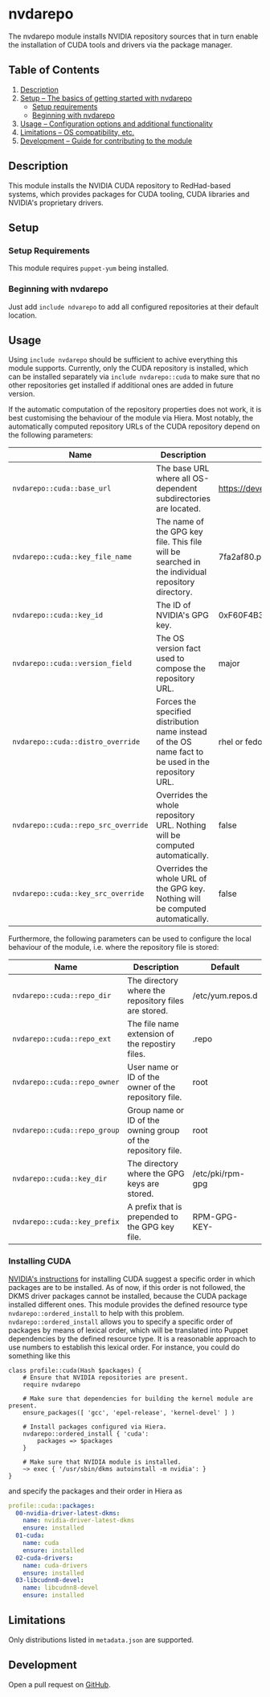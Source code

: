 # nvdarepo
The nvdarepo module installs NVIDIA repository sources that in turn enable the installation of CUDA tools and drivers via the package manager.

## Table of Contents
1. [Description](#description)
1. [Setup – The basics of getting started with nvdarepo](#setup)
    * [Setup requirements](#setup-requirements)
    * [Beginning with nvdarepo](#beginning-with-nvdarepo)
1. [Usage – Configuration options and additional functionality](#usage)
1. [Limitations – OS compatibility, etc.](#limitations)
1. [Development – Guide for contributing to the module](#development)

## Description
This module installs the NVIDIA CUDA repository to RedHad-based systems, which provides packages for CUDA tooling, CUDA libraries and NVIDIA's proprietary drivers.

## Setup
### Setup Requirements
This module requires `puppet-yum` being installed.

### Beginning with nvdarepo
Just add `include ndvarepo` to add all configured repositories at their default location.

## Usage
Using `include nvdarepo` should be sufficient to achive everything this module supports. Currently, only the CUDA repository is installed, which can be installed separately via `include nvdarepo::cuda` to make sure that no other repositories get installed if additional ones are added in future version.

If the automatic computation of the repository properties does not work, it is best customising the behaviour of the module via Hiera. Most notably, the automatically computed repository URLs of the CUDA repository depend on the following parameters:

| Name                                | Description | Default |
| ----------------------------------- | ------------| --------|
| `nvdarepo::cuda::base_url`          | The base URL where all OS-dependent subdirectories are located. | https://developer.download.nvidia.com/compute/cuda/repos |
| `nvdarepo::cuda::key_file_name`     | The name of the GPG key file. This file will be searched in the individual repository directory. | 7fa2af80.pub |
| `nvdarepo::cuda::key_id`            | The ID of NVIDIA's GPG key. | 0xF60F4B3D7FA2AF80 |
| `nvdarepo::cuda::version_field`     | The OS version fact used to compose the repository URL. | major |
| `nvdarepo::cuda::distro_override`   | Forces the specified distribution name instead of the OS name fact to be used in the repository URL. | rhel or fedora, respectively |
| `nvdarepo::cuda::repo_src_override` | Overrides the whole repository URL. Nothing will be computed automatically. | false |
| `nvdarepo::cuda::key_src_override`  | Overrides the whole URL of the GPG key. Nothing will be computed automatically. | false |

Furthermore, the following parameters can be used to configure the local behaviour of the module, i.e. where the repository file is stored:

| Name                         | Description                                                  | Default          |
| -----------------------------| ------------------------------------------------------------ | ---------------- |
| `nvdarepo::cuda::repo_dir`   | The directory where the repository files are stored.         | /etc/yum.repos.d |
| `nvdarepo::cuda::repo_ext`   | The file name extension of the repostiry files.              | .repo            |
| `nvdarepo::cuda::repo_owner` | User name or ID of the owner of the repository file.         | root             |
| `nvdarepo::cuda::repo_group` | Group name or ID of the owning group of the repository file. | root             |
| `nvdarepo::cuda::key_dir`    | The directory where the GPG keys are stored.                 | /etc/pki/rpm-gpg |
| `nvdarepo::cuda::key_prefix` | A prefix that is prepended to the GPG key file.              | RPM-GPG-KEY-     |

### Installing CUDA
[NVIDIA's instructions](https://docs.nvidia.com/cuda/cuda-installation-guide-linux/index.html) for installing CUDA suggest a specific order in which packages are to be installed. As of now, if this order is not followed, the DKMS driver packages cannot be installed, because the CUDA package installed different ones. This module provides the defined resource type `nvdarepo::ordered_install` to help with this problem. `nvdarepo::ordered_install` allows you to specify a specific order of packages by means of lexical order, which will be translated into Puppet dependencies by the defined resource type. It is a reasonable approach to use numbers to establish this lexical order. For instance, you could do something like this

```puppet
class profile::cuda(Hash $packages) {
    # Ensure that NVIDIA repositories are present.
    require nvdarepo

    # Make sure that dependencies for building the kernel module are present.
    ensure_packages([ 'gcc', 'epel-release', 'kernel-devel' ] )

    # Install packages configured via Hiera.
    nvdarepo::ordered_install { 'cuda':
        packages => $packages
    }

    # Make sure that NVIDIA module is installed.
    ~> exec { '/usr/sbin/dkms autoinstall -m nvidia': }    
}
```

and specify the packages and their order in Hiera as

```yaml
profile::cuda::packages:
  00-nvidia-driver-latest-dkms:
    name: nvidia-driver-latest-dkms
    ensure: installed
  01-cuda:
    name: cuda
    ensure: installed
  02-cuda-drivers:
    name: cuda-drivers
    ensure: installed
  03-libcudnn8-devel:
    name: libcudnn8-devel
    ensure: installed
```

## Limitations
Only distributions listed in `metadata.json` are supported.

## Development
Open a pull request on [GitHub](https://github.com/UniStuttgart-VISUS/visus-nvdarepo).
